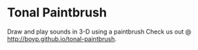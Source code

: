 # Tonal Paintbrush
Draw and play sounds in 3-D using a paintbrush
Check us out @ http://boyp.github.io/tonal-paintbrush.

